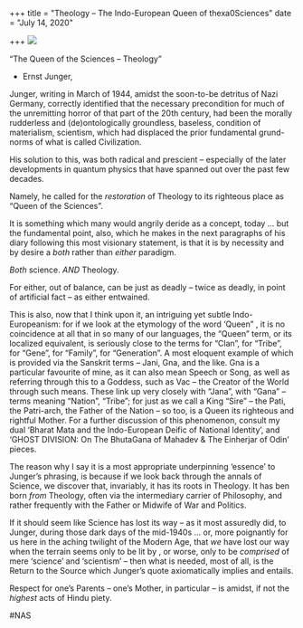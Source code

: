 +++
title = "Theology – The Indo-European Queen of thexa0Sciences"
date = "July 14, 2020"

+++
![](https://aryaakasha.files.wordpress.com/2020/07/capture7.png?w=795)

“The Queen of the Sciences – Theology”

-   Ernst Junger,

Junger, writing in March of 1944, amidst the soon-to-be detritus of Nazi
Germany, correctly identified that the necessary precondition for much
of the unremitting horror of that part of the 20th century, had been the
morally rudderless and (de)ontologically groundless, baseless, condition
of materialism, scientism, which had displaced the prior fundamental
grund-norms of what is called Civilization.

His solution to this, was both radical and prescient – especially of the
later developments in quantum physics that have spanned out over the
past few decades.

Namely, he called for the *restoration* of Theology to its righteous
place as “Queen of the Sciences”.

It is something which many would angrily deride as a concept, today …
but the fundamental point, also, which he makes in the next paragraphs
of his diary following this most visionary statement, is that it is by
necessity and by desire a *both* rather than *either* paradigm.

*Both* science. *AND* Theology.

For either, out of balance, can be just as deadly – twice as deadly, in
point of artificial fact – as either entwained.

This is also, now that I think upon it, an intriguing yet subtle
Indo-Europeanism: for if we look at the etymology of the word ‘Queen” ,
it is no coincidence at all that in so many of our languages, the
“Queen” term, or its localized equivalent, is seriously close to the
terms for “Clan”, for “Tribe”, for “Gene”, for “Family”, for
“Generation”. A most eloquent example of which is provided via the
Sanskrit terms – Jani, Gna, and the like. Gna is a particular favourite
of mine, as it can also mean Speech or Song, as well as referring
through this to a Goddess, such as Vac – the Creator of the World
through such means. These link up very closely with “Jana”, with “Gana”
– terms meaning “Nation”, “Tribe”; for just as we call a King “Sire” –
the Pati, the Patri-arch, the Father of the Nation – so too, is a Queen
its righteous and rightful Mother. For a further discussion of this
phenomenon, consult my dual ‘Bharat Mata and the Indo-European Deific of
National Identity’, and ‘GHOST DIVISION: On The BhutaGana of Mahadev &
The Einherjar of Odin’ pieces.

The reason why I say it is a most appropriate underpinning ‘essence’ to
Junger’s phrasing, is because if we look back through the annals of
Science, we discover that, invariably, it has its roots in Theology. It
has ben born *from* Theology, often via the intermediary carrier of
Philosophy, and rather frequently with the Father or Midwife of War and
Politics.

If it should seem like Science has lost its way – as it most assuredly
did, to Junger, during those dark days of the mid-1940s … or, more
poignantly for us here in the aching twilight of the Modern Age, that
*we* have lost our way when the terrain seems only to be lit by , or
worse, only to be *comprised* of mere ‘science’ and ‘scientism’ – then
what is needed, most of all, is the Return to the Source which Junger’s
quote axiomatically implies and entails.

Respect for one’s Parents – one’s Mother, in particular – is amidst, if
not the *highest* acts of Hindu piety.  
  
#NAS

# 
